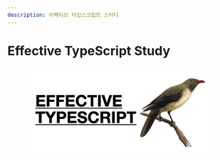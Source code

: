 ```yaml
---
description: 이펙티브 타입스크립트 스터디
---
```


# Effective TypeScript Study

<figure><img src="../../.gitbook/assets/effective.png" alt=""><figcaption></figcaption></figure>

